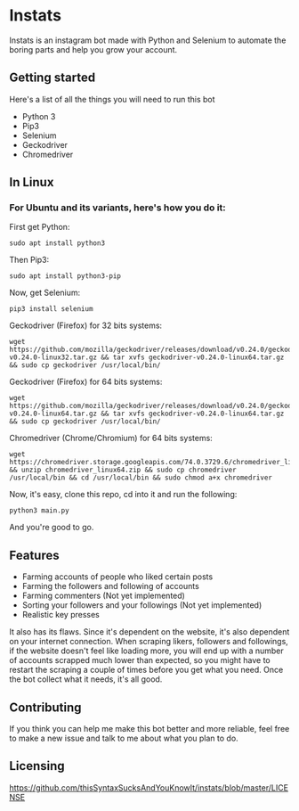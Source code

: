 # Instats
Instats is an instagram bot made with Python and Selenium to automate the boring parts and help you grow your account.

## Getting started

Here's a list of all the things you will need to run this bot

* Python 3
* Pip3
* Selenium
* Geckodriver
* Chromedriver


## In Linux
###  For Ubuntu and its variants, here's how you do it:
First get Python:
```
sudo apt install python3
```
Then Pip3:
```
sudo apt install python3-pip
```
Now, get Selenium:
```
pip3 install selenium
```

Geckodriver (Firefox) for 32 bits systems:
```
wget https://github.com/mozilla/geckodriver/releases/download/v0.24.0/geckodriver-v0.24.0-linux32.tar.gz && tar xvfs geckodriver-v0.24.0-linux64.tar.gz && sudo cp geckodriver /usr/local/bin/
```
Geckodriver (Firefox) for 64 bits systems:
```
wget https://github.com/mozilla/geckodriver/releases/download/v0.24.0/geckodriver-v0.24.0-linux64.tar.gz && tar xvfs geckodriver-v0.24.0-linux64.tar.gz && sudo cp geckodriver /usr/local/bin/
```

Chromedriver (Chrome/Chromium) for 64 bits systems:
```
wget https://chromedriver.storage.googleapis.com/74.0.3729.6/chromedriver_linux64.zip && unzip chromedriver_linux64.zip && sudo cp chromedriver /usr/local/bin && cd /usr/local/bin && sudo chmod a+x chromedriver
```

Now, it's easy, clone this repo, cd into it and run the following:
```
python3 main.py
```
And you're good to go.


## Features

* Farming accounts of people who liked certain posts
* Farming the followers and following of accounts
* Farming commenters (Not yet implemented)
* Sorting your followers and your followings (Not yet implemented)
* Realistic key presses

It also has its flaws. Since it's dependent on the website, it's also dependent on your internet connection. When scraping likers, followers and followings, if the website doesn't feel like loading more, you will end up with a number of accounts scrapped much lower than expected, so you might have to restart the scraping a couple of times before you get what you need. Once the bot collect what it needs, it's all good.

## Contributing
If you think you can help me make this bot better and more reliable, feel free to make a new issue and talk to me about what you plan to do.

## Licensing
https://github.com/thisSyntaxSucksAndYouKnowIt/instats/blob/master/LICENSE
